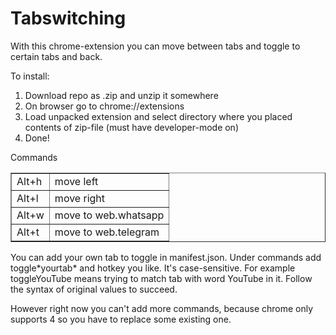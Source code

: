 <h1>Tabswitching</h1>
<p>With this chrome-extension you can move between tabs and toggle to certain tabs and back.</p>

<p>
To install:<br>

<ol>
<li>Download repo as .zip and unzip it somewhere</li>
<li>On browser go to chrome://extensions</li>
<li>Load unpacked extension and select directory where you placed contents of zip-file (must have developer-mode on)</li>
<li>Done!</li>
</ol>
<p>
Commands <br>
<table border="black solid 1px">
	<tr>
		<td>Alt+h</td>
		<td>move left</td>
	</tr>
	<tr>
		<td>Alt+l</td>
		<td>move right</td>
	</tr>
	<tr>
		<td>Alt+w</td>
		<td>move to web.whatsapp</td>
	</tr>
	<tr>
		<td>Alt+t</td>
		<td>move to web.telegram</td>
	</tr>
</table>
</p>
<p>
	You can add your own tab to toggle in manifest.json. Under commands add toggle*yourtab* and 
	hotkey you like. It's case-sensitive.
	For example toggleYouTube means trying to match tab with word YouTube in it.
	Follow the syntax of original values to succeed. 
</p>
<p>
	However right now you can't add more commands,
	because chrome only supports 4 so you have to replace some existing one.
</p>
